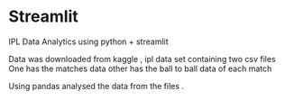 # Streamlit
IPL Data Analytics using python + streamlit

Data was downloaded from kaggle , ipl data set containing two csv files 
One has the matches data 
other has the ball to ball data of each match 

Using pandas analysed the data from the files .
